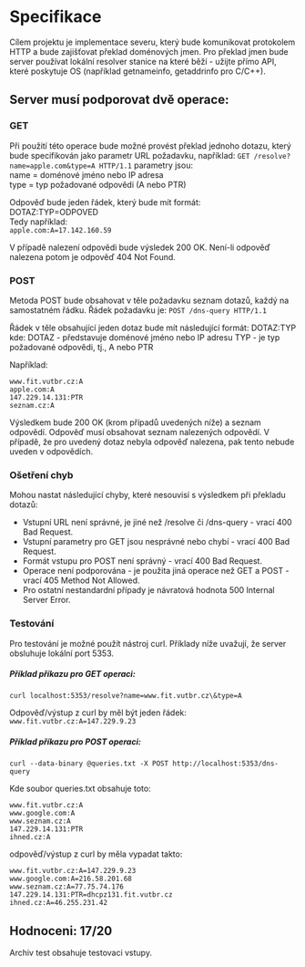 # Specifikace
Cílem projektu je implementace severu, který bude komunikovat protokolem HTTP a bude zajišťovat překlad doménových jmen. Pro překlad jmen bude server používat lokální resolver stanice na které běží - užijte přímo API, které poskytuje OS (například getnameinfo, getaddrinfo pro C/C++). 

## Server musí podporovat dvě operace:
### GET
Při použití této operace bude možné provést překlad jednoho dotazu, který bude specifikován jako parametr URL požadavku, například:
`GET /resolve?name=apple.com&type=A HTTP/1.1`
parametry jsou:\
name = doménové jméno nebo IP adresa \
type = typ požadované odpovědi (A nebo PTR) 

Odpověď bude jeden řádek, který bude mít formát:\
DOTAZ:TYP=ODPOVED\
Tedy například:\
`apple.com:A=17.142.160.59`

V případě nalezení odpovědi bude výsledek 200 OK. Není-li odpověď nalezena potom je odpověď 404 Not Found.
### POST
Metoda POST bude obsahovat v těle požadavku seznam dotazů, každý na samostatném řádku. Řádek požadavku je: 
`POST /dns-query HTTP/1.1`

Řádek v těle obsahující jeden dotaz bude mít následující formát:
DOTAZ:TYP
kde:
DOTAZ - představuje doménové jméno nebo IP adresu
TYP - je typ požadované odpovědi, tj., A nebo PTR

Například:
```
www.fit.vutbr.cz:A
apple.com:A
147.229.14.131:PTR
seznam.cz:A
```
Výsledkem bude 200 OK (krom případů uvedených níže) a seznam odpovědí. 
Odpověď musí obsahovat seznam nalezených odpovědí. V případě, že pro uvedený dotaz nebyla odpověď nalezena, pak tento nebude uveden v odpovědích. 

### Ošetření chyb
Mohou nastat následující chyby, které nesouvisí s výsledkem při překladu dotazů:
* Vstupní URL není správné, je jiné než /resolve či /dns-query - vrací 400 Bad Request.
* Vstupní parametry pro GET jsou nesprávné nebo chybí - vrací 400 Bad Request.
* Formát vstupu pro POST není správný - vrací 400 Bad Request.
* Operace není podporována - je použita jiná operace než GET a POST - vrací 405 Method Not Allowed.
* Pro ostatní nestandardní případy je návratová hodnota 500 Internal Server Error.

### Testování
Pro testování je možné použít nástroj curl. Příklady níže uvažují, že server obsluhuje lokální port 5353.

##### Příklad příkazu pro GET operaci:

`curl localhost:5353/resolve?name=www.fit.vutbr.cz\&type=A`

Odpověď/výstup z curl by měl být jeden řádek:
`www.fit.vutbr.cz:A=147.229.9.23`

##### Příklad příkazu pro POST operaci:

`curl --data-binary @queries.txt -X POST http://localhost:5353/dns-query`

Kde soubor queries.txt obsahuje toto:
```
www.fit.vutbr.cz:A
www.google.com:A
www.seznam.cz:A
147.229.14.131:PTR
ihned.cz:A
```

odpověď/výstup z curl by měla vypadat takto:
```
www.fit.vutbr.cz:A=147.229.9.23
www.google.com:A=216.58.201.68
www.seznam.cz:A=77.75.74.176
147.229.14.131:PTR=dhcpz131.fit.vutbr.cz
ihned.cz:A=46.255.231.42
```

## Hodnoceni: 17/20
Archiv test obsahuje testovaci vstupy.

